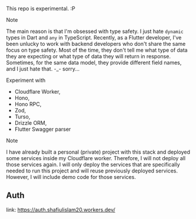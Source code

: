 This repo is experimental. :P 
> [!NOTE]
> The main reason is that I'm obsessed with type safety. I just hate `dynamic` types in Dart and `any` in TypeScript. Recently, as a Flutter developer, I've been unlucky to work with backend developers who don't share the same focus on type safety. Most of the time, they don't tell me what type of data they are expecting or what type of data they will return in response. Sometimes, for the same data model, they provide different field names, and I just hate that. -_- sorry...


Experiment with 
- Cloudflare Worker, 
- Hono,
- Hono RPC,
- Zod,
- Turso,
- Drizzle ORM,
- Flutter Swagger parser


> [!NOTE]
> I have already built a personal (private) project with this stack and deployed some services inside my Cloudflare worker. Therefore, I will not deploy all those services again. I will only deploy the services that are specifically needed to run this project and will reuse previously deployed services. However, I will include demo code for those services.

## Auth
link: https://auth.shafiulislam20.workers.dev/


